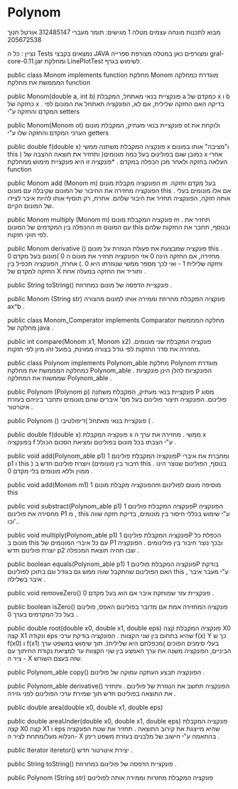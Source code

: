# Polynom

מבוא לתכנות מונחה עצמים מטלה 1
מגישים:
תומר מעברי 312485147
אורטל חנוך 205672538

נציין : כל ה Tests נמצאים בקבצי JAVA ומצורפים כאן במטלה
מצורפת ספרייה gral-core-0.11.jar
ומחלקת LinePlotTest לשימוש בגרף.

public class Monom implements function
מחלקת Monom מוגדרת כמחלקה המממשת את מחלקת function

public Monom(double a, int b)
פונקציית בנאי מאתחל, המקבלת a כמקדם של x ו b כחזקה של x .
בדיקה האם החזקה שלילית, אם לא, הפונקציה תאתחל את המונום לפי המקדם והחזקה ע"י setters

public Monom(Monom ot)
פונקציית בנאי מעתיק, המקבלת מונום ot ולוקחת את הערכי המקדם והחזקה שלו ע"י getters

public double f(double x)
פונקציה המקבלת משתנה ממשי x ו"מציבה" אותו במונום this ) כמובן שגם בפולינום בעל כמה מונומים(
ותחזיר את תוצאה ההצבה של x אחרי העלאה בחזקה ולאחר מכן הכפלה במקדם .
*פונקציה זו היא פונקציית מימוש ממחלקת function

public Monom add (Monom m)
הפונקציה מקבלת מונום m בעל מקדם וחזקה.
הפונקציה מחזירה את החיבור של המונום שקיבלה עם מונום this .
אם אלו מונומים בעלי אותה חזקה, הפונקציה תחזיר את חיבור שלהם. אחרת, רק תוסיף אותו להיות איבר לצידו של המונום הקיים.

public Monom multiply (Monom m)
פונקציה המקבלת מונום m .
תחזיר את ההכפלה בין המקדמים של המונום m עם המונום this ובנוסף, תחבר את החזקות שלהם לפי חוקי חזקות.

public Monom derivative ()
פונקציה שמבצעת את פעולת הנגזרת על מונום this .
מחזירה, אם החזקה הינה 0 אזי הפונקציה תחזיר את מונום ה 0 )מונום בעל מקדם 0 וחזקה שלילית 1 - ואי לכך מספר ממשי שנגזרתו
היא 0 .)
אחרת, הפונקציה תכפיל בין החזקה למקדם של X ותוריד את החזקה במעלה אחת .

public String toString()
פונקציית הדפסה של מונום כמחרוזת .

public Monom (String str)
פונקציה המקבלת מחרוזת וממירה אותו למונום מהצורה ax^b .

public class Monom_Comperator implements Comparator<Monom>
מחלקה המממשת מחלקה של java .

public int compare(Monom x1, Monom x2)
פונקציה המקבלת שני מונומים.
מחזירה את סדר החזקות לפי גודל בצורה ממוינת, בפועל זהו מיון לפי חזקות.

public class Polynom implements Polynom_able
מחלקת Polynom מוגדרת כמחלקה המממשת את מחלקת Polynom_able .
הפונקציות להלן הינן פונקציות שממשות את המחלקה Polynom_able .

public Polynom (Polynom p)
פונקציית בנאי מעתיק, המקבלת משתנה P מסוג פולינום.
הפונקציה תיצור פולינום בעל מס' איברים שהם מונומים ותחבר ביניהם בעזרת איטרטור .

public Polynom ()
פונקציית בנאי מאתחל )דיפולטיבי ( .

public double f(double x)
פונקציה המקבלת x ממשי .
מחזירה את ערך ה x בפונקציה f ע"י הצבתו בכל מונום בפולינום ומציאת הסכום הכולל .

public void add(Polynom_able p1)
פונקציה המקבלת פולינום 1P
ומחברת את איברי p1 ו this ) חיבור בין מונומים) ויוצרת פולינום חדש ב this .
בנוסף, הפולינום שנוצר הינו ממוין וללא מונומים בלי מקדם 0 .

public void add(Monom m1)
הפונקציה מקבלת מונום 1m
מוסיפה מונום לפולינום this

public void substract(Polynom_able p1)
פונקציה המקבלת פולינום 1P
הפונקציה מחסירה את פולינום P1 מ , this ע"י שימוש בכללי חיסור בין מונומים, בדיקת חזקה שווה וכו'..

public void multiply(Polynom_able p1)
פונקציה המקבלת פולינום 1P
הכפלת כל מונום ב this עם כל איברי המונומים של P1 ובכך נוצר חיבור בין פולינומים .
הפונקציה יוצרת פולינום חדש p2 שבו תהיה תוצאת המכפלה .

public boolean equals(Polynom_able p1)
פונקציה המקבלת פולינום 1P
בודקת האם הפולינום שהתקבל שווה ממש גם בגודל וגם בתוכן לפולינום this , ע"י מעבר איבר איבר בשלילה .

public void removeZero()
פונקציית עזר שמוחקת איבר אם הוא בעל מקדם 0 .

public boolean isZero()
פונקציה המחזירה אמת אם מדובר בפולינום האפס, פולינום בעל כל המקדמים בערך 0 .

public double root(double x0, double x1, double eps)
פונקציה המקבלת קצה X0 קצה X1 ונקודה eps שהיא בתחום בין שני הקצוות .
הפונקציה בודקת ערכי f(x) Y כך ש f(x0) ו f(x1) בעלי סימנים הפוכים )מכפלתם היא שלילית(.
תוך שימוש במשפט ערך הביניים, הפונקציה משנה את ערך האמצע בין שני הקצוות עד למציאת נקודת החיתוך עם ציר ה - X שזה בעצם
השורש.

public Polynom_able copy()
הפונקציה תבצע העתקה עמוקה של פולינום .

public Polynom_able derivative()
הפונקציה תחשב את הנגזרת של פולינום .
ותחזיר את התוצאה בפולינום חדש תוך שמירת ערכי הפולינום לפני גזירה .

public double area(double x0, double x1, double eps)

public double areaUnder(double x0, double x1, double eps)
פונקציה המקבלת קצה X0 קצה X1 ו eps שהיא מייצגת את קירוב התוצאה .
תחזיר את שטח הפונקציה הכלוא מעל/מתחת לציר ה- X בהתאמה ע"י חישוב של מלבנים בעזרת משפט רימן .

public Iterator<Monom> iteretor()
יצירת איטרטור חדש .

public String toString()
פונקציית הדפסה של פולינום כמחרוזת .

public Polynom (String str)
פונקציה המקבלת מחזרות וממירה אותה לפולינום
